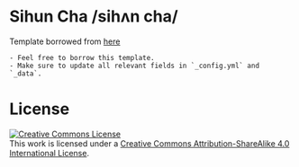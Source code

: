 # Sihun Cha /sihʌn cha/

Template borrowed from [here](https://github.com/keunhong/keunhong.github.io)
```
- Feel free to borrow this template.
- Make sure to update all relevant fields in `_config.yml` and `_data`.
```
# License
<a rel="license" href="http://creativecommons.org/licenses/by-sa/4.0/"><img alt="Creative Commons License" style="border-width:0" src="https://i.creativecommons.org/l/by-sa/4.0/88x31.png" /></a><br />This work is licensed under a <a rel="license" href="http://creativecommons.org/licenses/by-sa/4.0/">Creative Commons Attribution-ShareAlike 4.0 International License</a>.


